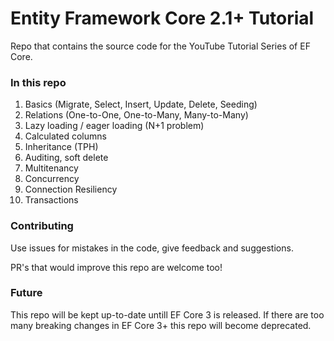 # Entity Framework Core 2.1+ Tutorial
Repo that contains the source code for the YouTube Tutorial Series of EF Core. 

### In this repo

1. Basics (Migrate, Select, Insert, Update, Delete, Seeding)
2. Relations (One-to-One, One-to-Many, Many-to-Many)
3. Lazy loading / eager loading (N+1 problem)
4. Calculated columns
5. Inheritance (TPH)
6. Auditing, soft delete
7. Multitenancy
8. Concurrency
9. Connection Resiliency
10. Transactions

### Contributing

Use issues for mistakes in the code, give feedback and suggestions. 

PR's that would improve this repo are welcome too! 

### Future

This repo will be kept up-to-date untill EF Core 3 is released. 
If there are too many breaking changes in EF Core 3+ this repo will become deprecated. 

